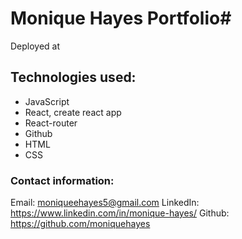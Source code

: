 # Monique Hayes Portfolio#

Deployed at 

## Technologies used: ##
- JavaScript
- React, create react app
- React-router
- Github
- HTML
- CSS

### Contact information: ###
Email: moniqueehayes5@gmail.com
LinkedIn: https://www.linkedin.com/in/monique-hayes/
Github: https://github.com/moniquehayes
